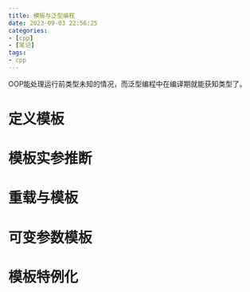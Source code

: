 ```yaml
---
title: 模板与泛型编程
date: 2023-09-03 22:56:25
categories:
- [cpp]
- [笔记]
tags:
- cpp
---
```

OOP能处理运行前类型未知的情况，而泛型编程中在编译期就能获知类型了。

# 定义模板
# 模板实参推断
# 重载与模板
# 可变参数模板
# 模板特例化
